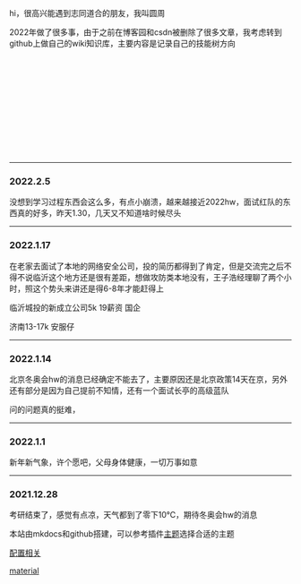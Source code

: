 hi，很高兴能遇到志同道合的朋友，我叫圆周

2022年做了很多事，由于之前在博客园和csdn被删除了很多文章，我考虑转到github上做自己的wiki知识库，主要内容是记录自己的技能树方向  

  

  &nbsp;

  

  &nbsp;

  &nbsp;

  <br/>

  <br/><br/><br/>

  

  

  

















***



### 2022.2.5

没想到学习过程东西会这么多，有点小崩溃，越来越接近2022hw，面试红队的东西真的好多，昨天1.30，几天又不知道啥时候尽头

***

### 2022.1.17

在老家去面试了本地的网络安全公司，投的简历都得到了肯定，但是交流完之后不得不说临沂这个地方还是很有差距，想做攻防类本地没有，王子浩经理聊了两个小时，照这个势头来讲还是得6-8年才能赶得上

临沂城投的新成立公司5k 19薪资  国企

济南13-17k 安服仔

***

### 2022.1.14

北京冬奥会hw的消息已经确定不能去了，主要原因还是北京政策14天在京，另外还有部分是因为自己提前不知情，还有一个面试长亭的高级蓝队

问的问题真的挺难，

****

### 2022.1.1

新年新气象，许个愿吧，父母身体健康，一切万事如意

***

### 2021.12.28

考研结束了，感觉有点凉，天气都到了零下10℃，期待冬奥会hw的消息



本站由mkdocs和github搭建，可以参考插件[主题](https://github.com/mkdocs/mkdocs/wiki/MkDocs-Themes)选择合适的主题

[配置相关](https://blog.csdn.net/weixin_44639164/article/details/122216952?spm=1001.2014.3001.5501)

[material](https://squidfunk.github.io/mkdocs-material/plugins/)

